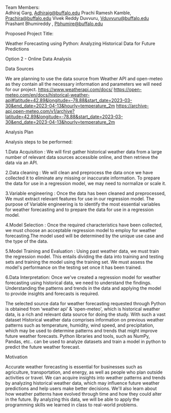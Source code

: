 Team Members:  
Adhiraj Garg, Adhirajg@buffalo.edu 
Prachi Ramesh Kamble, Prachira@buffalo.edu
Vivek Reddy Duvvuru, Vduvvuru@buffalo.edu
Prashant Bhumireddy , Pbhumire@buffalo.edu



Proposed Project Title:

Weather Forecasting using Python: Analyzing Historical Data for Future Predictions


Option 2 - Online Data Analysis


Data Sources

We are planning to use the data source from Weather API and open-meteo as they contain all the necessary information and parameters we will need for our project.
https://www.weatherapi.com/docs/
https://open-meteo.com/en/docs/historical-weather-api#latitude=42.89&longitude=-78.88&start_date=2023-03-30&end_date=2023-04-13&hourly=temperature_2m
https://archive-api.open-meteo.com/v1/archive?latitude=42.89&longitude=-78.88&start_date=2023-03-30&end_date=2023-04-13&hourly=temperature_2m

Analysis Plan

Analysis steps to be performed:

1.Data Acquisition : 
We will first gather historical weather data from a large number of relevant data sources accessible online, and then retrieve the data via an API.

2.Data cleaning : 
We will clean and preprocess the data once we have collected it to eliminate any missing or inaccurate information.  To prepare the data for use in a regression  model, we may need to normalize or scale it.

3.Variable engineering : 
Once the data has been cleaned and preprocessed, We must extract relevant features for use in our regression model. The purpose of Variable engineering is to identify the most essential variables for weather forecasting and to prepare the data for use in a regression model.

4.Model Selection : 
Once the required characteristics have been collected, we must choose an acceptable regression model to employ for weather forecasting.The model used will be determined by the unique use case and the type of the data.

5.Model Training and Evaluation : 
Using past weather data, we must train the regression model. This entails dividing the data into training and testing sets and training the model using the training set. We must assess the model's performance on the testing set once it has been trained. 

6.Data Interpretation: 
Once we've created a regression model for weather forecasting using historical data, we need to understand the findings. Understanding the patterns and trends in the data and applying the model to provide insights and forecasts is required.

The selected source data for weather forecasting requested through Python is obtained from ‘weather api’ & 'open-meteo', which is historical weather data, is a rich and relevant data source for doing the study. With such a vast dataset  Historical weather data comprises information on previous weather patterns such as temperature, humidity, wind speed, and precipitation, which may be used to determine patterns and trends that might improve future weather forecasts. Python libraries and tools, such as NumPy, Pandas, etc.. can be used to analyze datasets and train a model in python to predict the future weather forecast.

Motivation

Accurate weather forecasting is essential for businesses such as agriculture, transportation, and energy, as well as people who plan outside activities or travel. We can acquire insights into weather patterns and trends by analyzing historical weather data, which may influence future weather predictions and help users make better decisions. We'll also learn about how weather patterns have evolved through time and how they could alter in the future. By analyzing this data, we will be able to apply the programming skills we learned in class to real-world problems.

